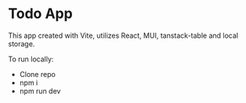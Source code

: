 # Todo App

This app created with Vite, utilizes React, MUI, tanstack-table and local storage.

To run locally:

- Clone repo
- npm i
- npm run dev